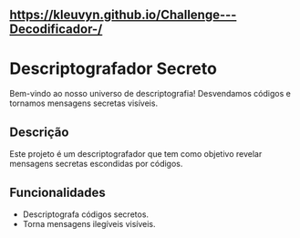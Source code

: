 ## https://kleuvyn.github.io/Challenge---Decodificador-/

# Descriptografador Secreto

Bem-vindo ao nosso universo de descriptografia! Desvendamos códigos e tornamos mensagens secretas visíveis.

## Descrição

Este projeto é um descriptografador que tem como objetivo revelar mensagens secretas escondidas por códigos. 

## Funcionalidades

- Descriptografa códigos secretos.
- Torna mensagens ilegíveis visíveis.

